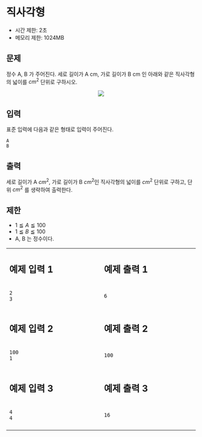 ﻿# 직사각형

* 시간 제한: 2초
* 메모리 제한: 1024MB

## 문제

정수 A, B 가 주어진다. 세로 길이가 A cm, 가로 길이가 B cm 인 아래와 같은 직사각형의 넓이를  $cm^2$ 단위로 구하시오.

<p align="center"><img src="https://github.com/kmc0724/kmc0724/assets/90677740/d942ff28-c3a0-4041-9f82-5e6036ee51ad"/></p>


## 입력

표준 입력에 다음과 같은 형태로 입력이 주어진다.

```
A
B
```

## 출력

세로 길이가 A  $cm^2$, 가로 길이가 B  $cm^2$인 직사각형의 넓이를  $cm^2$ 단위로 구하고, 단위  $cm^2$ 를 생략하여 출력한다.


## 제한

*  $1 ≦ A ≦ 100$
*  $1 ≦ B ≦ 100$
* A, B 는 정수이다.


<table>
<tr>
<td>
  
## 예제 입력 1
</td>
<td>

## 예제 출력 1
</td>
<tr>
</tr>
<tr>
<td>

```
2
3
```
  
</td>
<td>

```
6
```
  
</td>
</tr>
<tr>
</tr>
<tr>
<td>
  
## 예제 입력 2
</td>
<td>

## 예제 출력 2
</td>
<tr>
</tr>
<tr>
<td>

```
100
1
```
  
</td>
<td>

```
100
```
  
</td>
</tr>
<tr>
</tr>
<tr>
<td>
  
## 예제 입력 3
</td>
<td>

## 예제 출력 3
</td>
<tr>
</tr>
<tr>
<td>

```
4
4
```
  
</td>
<td>

```
16
```
  
</td>
</tr>
<tr>
</tr>
<tr>
<td>
<img width="4410" height="1">
</td>
<td>
<img width="4410" height="1">
</td>
</tr>
</table>

